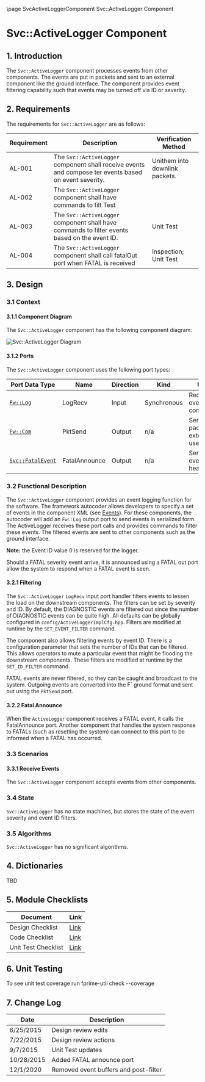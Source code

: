 \page SvcActiveLoggerComponent Svc::ActiveLogger Component
# Svc::ActiveLogger Component

## 1. Introduction

The `Svc::ActiveLogger` component processes events from other components. The events are put in packets and sent to an
external component like the ground interface. The component provides event filtering capability such that events may
be turned off via ID or severity.

## 2. Requirements

The requirements for `Svc::ActiveLogger` are as follows:

Requirement | Description | Verification Method
----------- | ----------- | -------------------
AL-001 | The `Svc::ActiveLogger` component shall receive events and compose ter events based on event severity. | Unithem into downlink packets. | Inspection; Unit Test
AL-002 | The `Svc::ActiveLogger` component shall have commands to filt Test
AL-003 | The `Svc::ActiveLogger` component shall have commands to filter events based on the event ID. | Unit Test 
AL-004 | The `Svc::ActiveLogger` component shall call fatalOut port when FATAL is received | Inspection; Unit Test

## 3. Design

### 3.1 Context

#### 3.1.1 Component Diagram

The `Svc::ActiveLogger` component has the following component diagram:

![`Svc::ActiveLogger` Diagram](img/ActiveLoggerBDD.jpg "Svc::ActiveLogger")

#### 3.1.2 Ports

The `Svc::ActiveLogger` component uses the following port types:

Port Data Type | Name | Direction | Kind | Usage
-------------- | ---- | --------- | ---- | -----
[`Fw::Log`](../../../Fw/Log/docs/sdd.md) | LogRecv | Input | Synchronous | Receive events from components
[`Fw::Com`](../../../Fw/Log/docs/sdd.md) | PktSend | Output | n/a | Send event packets to external user
[`Svc::FatalEvent`](../../../Svc/Fatal/docs/sdd.md) | FatalAnnounce | Output | n/a | Send FATAL event (to health)

### 3.2 Functional Description

The `Svc::ActiveLogger` component provides an event logging function for the software. The framework autocoder allows
developers to specify a set of events in the component XML
(see [Events](https://nasa.github.io/fprime/UsersGuide/user/cmd-evt-chn-prm.html#Events)). For these components, the
autocoder will add an `Fw::Log` output port to send events in serialized form. The ActiveLogger receives these port
calls and provides commands to filter these events. The filtered events are sent to other components such as the ground
interface. 
 
**Note:** the Event ID value 0 is reserved for the logger.

Should a FATAL severity event arrive, it is announced using a FATAL out port allow the system to respond when a FATAL
event is seen.

#### 3.2.1 Filtering

The `Svc::ActiveLogger` `LogRecv` input port handler filters events to lessen the load on the downstream components. The
filters can be set by severity and ID. By default, the DIAGNOSTIC events are filtered out since the number of DIAGNOSTIC
events can be quite high.  All defaults can be globally configured in `config/ActiveLoggerImplCfg.hpp`. Filters are
modified at runtime by the `SET_EVENT_FILTER` command.

The component also allows filtering events by event ID. There is a configuration parameter that sets the number of IDs
that can be filtered. This allows operators to mute a particular event that might be flooding the downstream components.
These filters are modified at runtime by the `SET_ID_FILTER` command.

FATAL events are never filtered, so they can be caught and broadcast to the system. Outgoing events are converted into
the F´ ground format and sent out using the `PktSend` port.



#### 3.2.2 Fatal Announce

When the `ActiveLogger` component receives a FATAL event, it calls the FatalAnnounce port. Another component that
handles the system response to FATALs (such as resetting the system) can connect to this port to be informed when a
FATAL has occurred.

### 3.3 Scenarios

#### 3.3.1 Receive Events

The `Svc::ActiveLogger` component accepts events from other components.

### 3.4 State

`Svc::ActiveLogger` has no state machines, but stores the state of the event severity and event ID filters.

### 3.5 Algorithms

`Svc::ActiveLogger` has no significant algorithms.

## 4. Dictionaries

TBD

## 5. Module Checklists

Document | Link
-------- | ----
Design Checklist | [Link](Checklist_Design.xlsx)
Code Checklist | [Link](Checklist_Code.xlsx)
Unit Test Checklist | [Link](Checklist_Unit_test.xlsx)

## 6. Unit Testing

To see unit test coverage run fprime-util check --coverage

## 7. Change Log

Date | Description
---- | -----------
6/25/2015 | Design review edits
7/22/2015 | Design review actions
9/7/2015 | Unit Test updates 
10/28/2015 | Added FATAL announce port
12/1/2020 | Removed event buffers and post-filter



